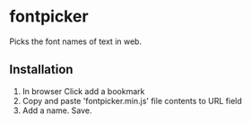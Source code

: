 # fontpicker
Picks the font names of text in web.

## Installation
1. In browser Click add a bookmark
2. Copy and paste 'fontpicker.min.js' file contents to URL field 
3. Add a name. Save.